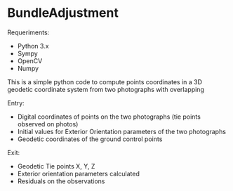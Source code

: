# BundleAdjustment

Requeriments: 

- Python 3.x
- Sympy
- OpenCV
- Numpy

This is a simple python code to compute points coordinates in a 3D geodetic coordinate system from two photographs with overlapping

Entry: 
- Digital coordinates of points on the two photographs (tie points observed on photos)
- Initial values for Exterior Orientation parameters of the two photographs
- Geodetic coordinates of the ground control points

Exit: 
- Geodetic Tie points X, Y, Z
- Exterior orientation parameters calculated
- Residuals on the observations



